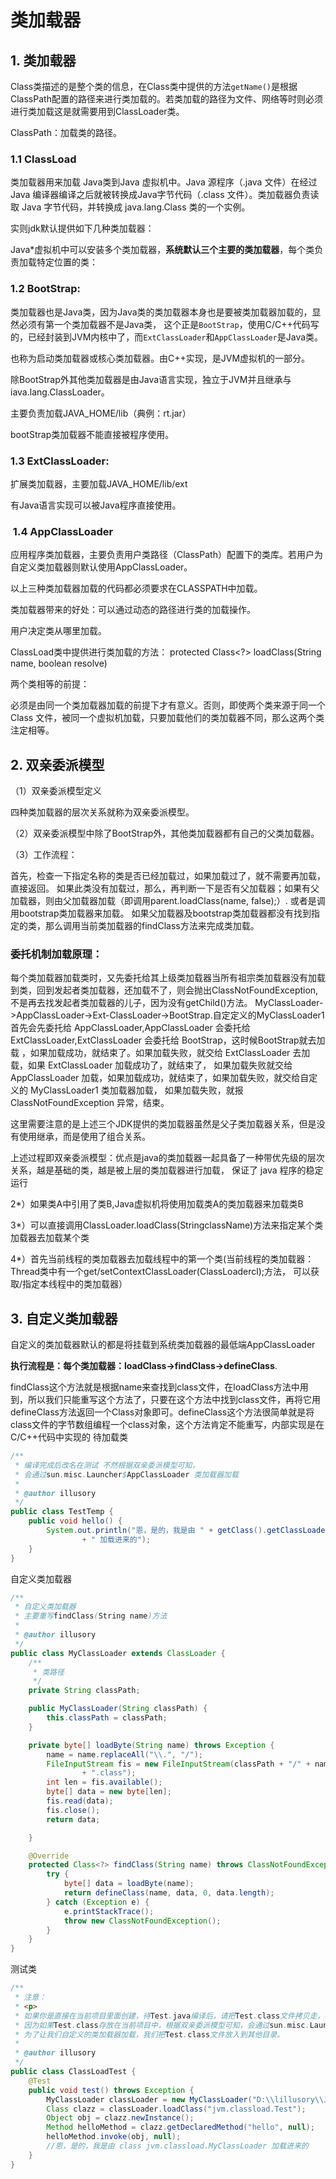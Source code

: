 # 类加载器

## 1. 类加载器

Class类描述的是整个类的信息，在Class类中提供的方法`getName()`是根据ClassPath配置的路径来进行类加载的。若类加载的路径为文件、网络等时则必须进行类加载这是就需要用到ClassLoader类。

ClassPath：加载类的路径。

### 1.1 ClassLoad

类加载器用来加载 Java类到Java 虚拟机中。Java 源程序（.java 文件）在经过 Java 编译器编译之后就被转换成Java字节代码（.class 文件）。类加载器负责读取 Java 字节代码，并转换成 java.lang.Class 类的一个实例。

实则jdk默认提供如下几种类加载器：

  Java*虚拟机中可以安装多个类加载器，**系统默认三个主要的类加载器**，每个类负责加载特定位置的类：

### 1.2 BootStrap:

类加载器也是Java类，因为Java类的类加载器本身也是要被类加载器加载的，显然必须有第一个类加载器不是Java类，
这个正是`BootStrap`，使用C/C++代码写的，已经封装到JVM内核中了，而`ExtClassLoader`和`AppClassLoader`是Java类。

也称为启动类加载器或核心类加载器。由C++实现，是JVM虚拟机的一部分。

除BootStrap外其他类加载器是由Java语言实现，独立于JVM并且继承与iava.lang.ClassLoader。

主要负责加载JAVA_HOME/lib（典例：rt.jar）

bootStrap类加载器不能直接被程序使用。

### 1.3 ExtClassLoader:

扩展类加载器，主要加载JAVA_HOME/lib/ext

有Java语言实现可以被Java程序直接使用。

###  1.4 AppClassLoader

应用程序类加载器，主要负责用户类路径（ClassPath）配置下的类库。若用户为自定义类加载器则默认使用AppClassLoader。

以上三种类加载器加载的代码都必须要求在CLASSPATH中加载。

类加载器带来的好处：可以通过动态的路径进行类的加载操作。

用户决定类从哪里加载。

ClassLoad类中提供进行类加载的方法： protected Class<?> loadClass(String name, boolean resolve)

 两个类相等的前提：

必须是由同一个类加载器加载的前提下才有意义。否则，即使两个类来源于同一个Class 文件，被同一个虚拟机加载，只要加载他们的类加载器不同，那么这两个类注定相等。

## 2. 双亲委派模型

（1）双亲委派模型定义

四种类加载器的层次关系就称为双亲委派模型。

（2）双亲委派模型中除了BootStrap外，其他类加载器都有自己的父类加载器。

（3）工作流程：

首先，检查一下指定名称的类是否已经加载过，如果加载过了，就不需要再加载，直接返回。
如果此类没有加载过，那么，再判断一下是否有父加载器；如果有父加载器，则由父加载器加载（即调用parent.loadClass(name, false);）.
或者是调用bootstrap类加载器来加载。
如果父加载器及bootstrap类加载器都没有找到指定的类，那么调用当前类加载器的findClass方法来完成类加载。

### 委托机制加载原理：

每个类加载器加载类时，又先委托给其上级类加载器当所有祖宗类加载器没有加载到类，回到发起者类加载器，还加载不了，则会抛出ClassNotFoundException,不是再去找发起者类加载器的儿子，因为没有getChild()方法。
MyClassLoader->AppClassLoader->Ext-ClassLoader->BootStrap.自定定义的MyClassLoader1首先会先委托给
AppClassLoader,AppClassLoader 会委托给 ExtClassLoader,ExtClassLoader 会委托给 BootStrap，这时候BootStrap就去加载
，如果加载成功，就结束了。如果加载失败，就交给 ExtClassLoader 去加载，如果 ExtClassLoader 加载成功了，就结束了，
如果加载失败就交给 AppClassLoader 加载，如果加载成功，就结束了，如果加载失败，就交给自定义的 MyClassLoader1 类加载器加载，
如果加载失败，就报 ClassNotFoundException 异常，结束。

​           这里需要注意的是上述三个JDK提供的类加载器虽然是父子类加载器关系，但是没有使用继承，而是使用了组合关系。

上述过程即双亲委派模型：优点是java的类加载器一起具备了一种带优先级的层次关系，越是基础的类，越是被上层的类加载器进行加载，
保证了 java 程序的稳定运行

2*）如果类A中引用了类B,Java虚拟机将使用加载类A的类加载器来加载类B

3*）可以直接调用ClassLoader.loadClass(StringclassName)方法来指定某个类加载器去加载某个类

4*）首先当前线程的类加载器去加载线程中的第一个类(当前线程的类加载器：Thread类中有一个get/setContextClassLoader(ClassLoadercl);方法，
可以获取/指定本线程中的类加载器）



## 3. 自定义类加载器

自定义的类加载器默认的都是将挂载到系统类加载器的最低端AppClassLoader

**执行流程是：每个类加载器：loadClass→findClass→defineClass**.

findClass这个方法就是根据name来查找到class文件，在loadClass方法中用到，所以我们只能重写这个方法了，只要在这个方法中找到class文件，再将它用defineClass方法返回一个Class对象即可。defineClass这个方法很简单就是将class文件的字节数组编程一个class对象，这个方法肯定不能重写，内部实现是在C/C++代码中实现的
待加载类
```java
/**
 * 编译完成后改名在测试 不然根据双亲委派模型可知，
 * 会通过sun.misc.Launcher$AppClassLoader 类加载器加载
 *
 * @author illusory
 */
public class TestTemp {
    public void hello() {
        System.out.println("恩，是的，我是由 " + getClass().getClassLoader().getClass()
                + " 加载进来的");
    }
}
```

自定义类加载器
```java
/**
 * 自定义类加载器
 * 主要重写findClass(String name)方法
 *
 * @author illusory
 */
public class MyClassLoader extends ClassLoader {
    /**
     * 类路径
     */
    private String classPath;

    public MyClassLoader(String classPath) {
        this.classPath = classPath;
    }

    private byte[] loadByte(String name) throws Exception {
        name = name.replaceAll("\\.", "/");
        FileInputStream fis = new FileInputStream(classPath + "/" + name
                + ".class");
        int len = fis.available();
        byte[] data = new byte[len];
        fis.read(data);
        fis.close();
        return data;

    }

    @Override
    protected Class<?> findClass(String name) throws ClassNotFoundException {
        try {
            byte[] data = loadByte(name);
            return defineClass(name, data, 0, data.length);
        } catch (Exception e) {
            e.printStackTrace();
            throw new ClassNotFoundException();
        }
    }
}
```

测试类
```java
/**
 * 注意：
 * <p>
 * 如果你是直接在当前项目里面创建，待Test.java编译后，请把Test.class文件拷贝走，再将Test.java删除或者改个名字。
 * 因为如果Test.class存放在当前项目中，根据双亲委派模型可知，会通过sun.misc.Launcher$AppClassLoader 类加载器加载。
 * 为了让我们自定义的类加载器加载，我们把Test.class文件放入到其他目录。
 *
 * @author illusory
 */
public class ClassLoadTest {
    @Test
    public void test() throws Exception {
        MyClassLoader classLoader = new MyClassLoader("D:\\lillusory\\Java\\work_idea\\java-learning\\src\\main\\java");
        Class clazz = classLoader.loadClass("jvm.classload.Test");
        Object obj = clazz.newInstance();
        Method helloMethod = clazz.getDeclaredMethod("hello", null);
        helloMethod.invoke(obj, null);
        //恩，是的，我是由 class jvm.classload.MyClassLoader 加载进来的
    }
}
```



